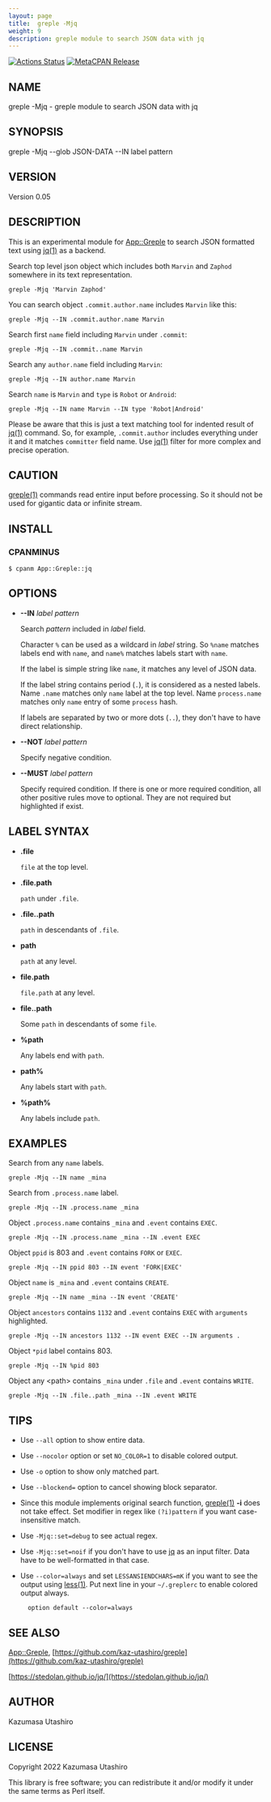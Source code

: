 ```yaml
---
layout: page
title:  greple -Mjq
weight: 9
description: greple module to search JSON data with jq
---
```


[![Actions Status](https://github.com/kaz-utashiro/greple-jq/workflows/test/badge.svg)](https://github.com/kaz-utashiro/greple-jq/actions) [![MetaCPAN Release](https://badge.fury.io/pl/App-Greple-jq.svg)](https://metacpan.org/release/App-Greple-jq)
## NAME

greple -Mjq - greple module to search JSON data with jq

## SYNOPSIS

greple -Mjq --glob JSON-DATA --IN label pattern

## VERSION

Version 0.05

## DESCRIPTION

This is an experimental module for [App::Greple](https://metacpan.org/pod/App%3A%3AGreple) to search JSON
formatted text using [jq(1)](http://man.he.net/man1/jq) as a backend.

Search top level json object which includes both `Marvin` and
`Zaphod` somewhere in its text representation.

    greple -Mjq 'Marvin Zaphod'

You can search object `.commit.author.name` includes `Marvin` like this:

    greple -Mjq --IN .commit.author.name Marvin

Search first `name` field including `Marvin` under `.commit`:

    greple -Mjq --IN .commit..name Marvin

Search any `author.name` field including `Marvin`:

    greple -Mjq --IN author.name Marvin

Search `name` is `Marvin` and `type` is `Robot` or `Android`:

    greple -Mjq --IN name Marvin --IN type 'Robot|Android'

Please be aware that this is just a text matching tool for indented
result of [jq(1)](http://man.he.net/man1/jq) command.  So, for example, `.commit.author`
includes everything under it and it matches `committer` field name.
Use [jq(1)](http://man.he.net/man1/jq) filter for more complex and precise operation.

## CAUTION

[greple(1)](http://man.he.net/man1/greple) commands read entire input before processing.  So it
should not be used for gigantic data or infinite stream.

## INSTALL

### CPANMINUS

    $ cpanm App::Greple::jq

## OPTIONS

- **--IN** _label_ _pattern_

    Search _pattern_ included in _label_ field.

    Character `%` can be used as a wildcard in _label_ string.  So
    `%name` matches labels end with `name`, and `name%` matches labels
    start with `name`.

    If the label is simple string like `name`, it matches any level of
    JSON data.

    If the label string contains period (`.`), it is considered as a
    nested labels.  Name `.name` matches only `name` label at the top
    level.  Name `process.name` matches only `name` entry of some
    `process` hash.

    If labels are separated by two or more dots (`..`), they don't have
    to have direct relationship.

- **--NOT** _label_ _pattern_

    Specify negative condition.

- **--MUST** _label_ _pattern_

    Specify required condition.  If there is one or more required
    condition, all other positive rules move to optional.  They are not
    required but highlighted if exist.

## LABEL SYNTAX

- **.file**

    `file` at the top level.

- **.file.path**

    `path` under `.file`.

- **.file..path**

    `path` in descendants of `.file`.

- **path**

    `path` at any level.

- **file.path**

    `file.path` at any level.

- **file..path**

    Some `path` in descendants of some `file`.

- **%path**

    Any labels end with `path`.

- **path%**

    Any labels start with `path`.

- **%path%**

    Any labels include `path`.

## EXAMPLES

Search from any `name` labels.

    greple -Mjq --IN name _mina

Search from `.process.name` label.

    greple -Mjq --IN .process.name _mina

Object `.process.name` contains `_mina` and `.event` contains
`EXEC`.

    greple -Mjq --IN .process.name _mina --IN .event EXEC

Object `ppid` is 803 and `.event` contains `FORK` or `EXEC`.

    greple -Mjq --IN ppid 803 --IN event 'FORK|EXEC'

Object `name` is `_mina` and `.event` contains `CREATE`.

    greple -Mjq --IN name _mina --IN event 'CREATE'

Object `ancestors` contains `1132` and `.event` contains `EXEC`
with `arguments` highlighted.

    greple -Mjq --IN ancestors 1132 --IN event EXEC --IN arguments .

Object `*pid` label contains 803.

    greple -Mjq --IN %pid 803

Object any &lt;path> contains `_mina` under `.file` and `.event`
contains `WRITE`.

    greple -Mjq --IN .file..path _mina --IN .event WRITE

## TIPS

- Use `--all` option to show entire data.
- Use `--nocolor` option or set `NO_COLOR=1` to disable colored
output.
- Use `-o` option to show only matched part.
- Use `--blockend=` option to cancel showing block separator.
- Since this module implements original search function, [greple(1)](http://man.he.net/man1/greple)
**-i** does not take effect.  Set modifier in regex like `(?i)pattern`
if you want case-insensitive match.
- Use `-Mjq::set=debug` to see actual regex.
- Use `-Mjq::set=noif` if you don't have to use [jq](https://metacpan.org/pod/jq) as an input
filter.  Data have to be well-formatted in that case.
- Use `--color=always` and set `LESSANSIENDCHARS=mK` if you want to
see the output using [less(1)](http://man.he.net/man1/less).  Put next line in your `~/.greplerc`
to enable colored output always.

        option default --color=always

## SEE ALSO

[App::Greple](https://metacpan.org/pod/App%3A%3AGreple), [https://github.com/kaz-utashiro/greple](https://github.com/kaz-utashiro/greple)

[https://stedolan.github.io/jq/](https://stedolan.github.io/jq/)

## AUTHOR

Kazumasa Utashiro

## LICENSE

Copyright 2022 Kazumasa Utashiro

This library is free software; you can redistribute it and/or modify
it under the same terms as Perl itself.
